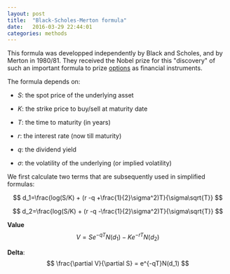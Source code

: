 ```yaml
---
layout: post
title:  "Black-Scholes-Merton formula"
date:   2016-03-29 22:44:01
categories: methods
---
```


This formula was developped independently by Black and Scholes, and by Merton in
1980/81.
They received the Nobel prize for this "discovery" of such an important formula
to prize [options](../instruments/options.html) as financial instruments.

The formula depends on:

- *S*: the spot price of the underlying asset

- *K*: the strike price to buy/sell at maturity date

- *T*: the time to maturity (in years)

- *r*: the interest rate (now till maturity)

- *q*: the dividend yield

- *&sigma;*: the volatility of the underlying (or implied volatility)

We first calculate two terms that are subsequently used in simplified formulas:

$$ d_1=\frac{log(S/K) + (r -q +\frac{1}{2}\sigma^2)T}{\sigma\sqrt{T}} $$

$$ d_2=\frac{log(S/K) + (r -q -\frac{1}{2}\sigma^2)T}{\sigma\sqrt{T}} $$

**Value** $$ V=Se^{-qT}N(d_1) - Ke^{-rT}N(d_2) $$

**Delta**: $$ \frac{\partial V}{\partial S} = e^{-qT}N(d_1) $$

